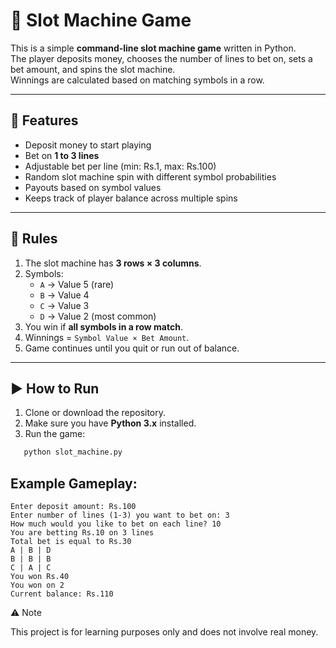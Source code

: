 # 🎰 Slot Machine Game

This is a simple **command-line slot machine game** written in Python.  
The player deposits money, chooses the number of lines to bet on, sets a bet amount, and spins the slot machine.  
Winnings are calculated based on matching symbols in a row.

---

## 🚀 Features
- Deposit money to start playing
- Bet on **1 to 3 lines**
- Adjustable bet per line (min: Rs.1, max: Rs.100)
- Random slot machine spin with different symbol probabilities
- Payouts based on symbol values
- Keeps track of player balance across multiple spins

---

## 🎲 Rules
1. The slot machine has **3 rows × 3 columns**.
2. Symbols:
   - `A` → Value 5 (rare)
   - `B` → Value 4
   - `C` → Value 3
   - `D` → Value 2 (most common)
3. You win if **all symbols in a row match**.
4. Winnings = `Symbol Value × Bet Amount`.
5. Game continues until you quit or run out of balance.


---

## ▶️ How to Run
1. Clone or download the repository.
2. Make sure you have **Python 3.x** installed.
3. Run the game:

```bash
   python slot_machine.py
```

## Example Gameplay:

```
Enter deposit amount: Rs.100
Enter number of lines (1-3) you want to bet on: 3
How much would you like to bet on each line? 10
You are betting Rs.10 on 3 lines
Total bet is equal to Rs.30
A | B | D
B | B | B
C | A | C
You won Rs.40
You won on 2
Current balance: Rs.110
```

⚠️ Note

This project is for learning purposes only and does not involve real money.






